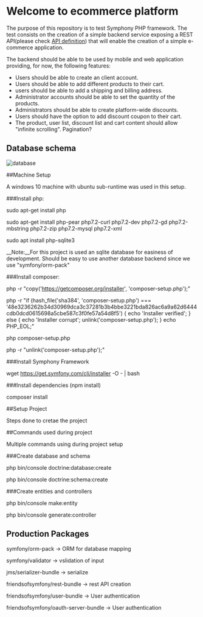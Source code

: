 # Welcome to ecommerce platform

The purpose of this repository is to test Symphony PHP framework. 
The test consists on the creation of a simple backend service exposing a REST API(please check [API definition](./API.yaml)) that will enable the creation of a simple e-commerce application.

The backend should be able to be used by mobile and web application providing, for now, the following features:

* Users should be able to create an client account.
* Users should be able to add different products to their cart.
* users should be able to add a shipping and billing address.
* Administrator accounts should be able to set the quantity of the products.
* Administrators should be able to create platform-wide discounts.
* Users should have the option to add discount coupon to their cart.
* The product, user list, discount list and cart content should allow "infinite scrolling". Pagination?

## Database schema

![database](https://www.lucidchart.com/publicSegments/view/865fab47-8666-4d2d-ab84-c07d83dc6737/image.png)



##Machine Setup


A windows 10 machine with ubuntu sub-runtime was used in this setup.


###Install php:


sudo apt-get install php

sudo apt-get install php-pear php7.2-curl php7.2-dev php7.2-gd php7.2-mbstring php7.2-zip php7.2-mysql php7.2-xml

sudo apt install php-sqlite3

__Note:__For this project is used an sqlite database for easiness of development. Should be easy to use another database backend since we use "symfony/orm-pack"


###Install composer:


php -r "copy('https://getcomposer.org/installer', 'composer-setup.php');"

php -r "if (hash_file('sha384', 'composer-setup.php') === '48e3236262b34d30969dca3c37281b3b4bbe3221bda826ac6a9a62d6444cdb0dcd0615698a5cbe587c3f0fe57a54d8f5') { echo 'Installer verified'; } else { echo 'Installer corrupt'; unlink('composer-setup.php'); } echo PHP_EOL;"

php composer-setup.php

php -r "unlink('composer-setup.php');"


###Install Symphony Framework


wget https://get.symfony.com/cli/installer -O - | bash


###Install dependencies (npm install)


composer install






##Setup Project


Steps done to cretae the project


##Commands used during project


Multiple commands using during project setup


###Create database and schema


php bin/console doctrine:database:create

php bin/console doctrine:schema:create


###Create entities and controllers

php bin/console make:entity

php bin/console generate:controller




## Production Packages

symfony/orm-pack -> ORM for database mapping

symfony/validator -> vslidation of input 

jms/serializer-bundle -> serialize

friendsofsymfony/rest-bundle -> rest API creation

friendsofsymfony/user-bundle -> User authentication

friendsofsymfony/oauth-server-bundle -> User authentication